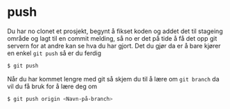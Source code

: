 # push
 
Du har no clonet et prosjekt, begynt å fikset koden og addet det til stageing område og lagt til en commit melding, så no er det på tide å få det opp git servern for at andre kan se hva du har gjort.
Det du gjør da er å bare kjører en enkel `git push` så er du ferdig


```sh
$ git push
```

Når du har kommet lengre med git så skjem du til å lære om `git branch`
da vil du få bruk for å lære deg om 

```sh
$ git push origin <Navn-på-branch>
```
